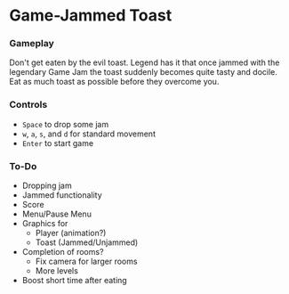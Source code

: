 # Game-Jammed Toast

### Gameplay
Don't get eaten by the evil toast. Legend has it that once jammed with the legendary Game Jam the toast suddenly becomes quite tasty and docile. Eat as much toast as possible before they overcome you.

### Controls
- `Space` to drop some jam
- `w`, `a`, `s`, and `d` for standard movement
- `Enter` to start game

### To-Do
- Dropping jam
- Jammed functionality
- Score
- Menu/Pause Menu
- Graphics for
    - Player (animation?)
    - Toast (Jammed/Unjammed)
- Completion of rooms?
    - Fix camera for larger rooms
    - More levels
- Boost short time after eating
